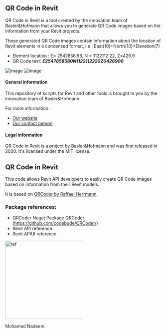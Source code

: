 ## QR Code in Revit
QR Code in Revit is a tool created by the innovation team of Basler&Hofmann that allows you to generate QR Code images based on the information from your Revit projects.

These generated QR Code images contain information about the location of Revit elements in a condensed format,  i.e : East(10)+North(10)+Elevation(7) 

- Element location : E= 2547858.58, N = 1122112.22, Z=426.9
- QR Code text: ***E2547858580N1122112220Z0426900***

![image](https://user-images.githubusercontent.com/73463175/99229059-c7ef1900-27ed-11eb-8844-549399e87d52.png)
![image](https://user-images.githubusercontent.com/73463175/99231070-654b4c80-27f0-11eb-994b-b6e30df21852.png)

#### General information
This repository of scripts for Revit and other tools is brought to you by the innovation team of Basler&Hofmann.

For more information :
- [Our website](https://www.baslerhofmann.ch/)
- [Our contact person](https://www.baslerhofmann.ch/en/metanavigation/contacts/en-ansprechpartner-detailseite/contact/5902.html)

#### Legal information
QR Code in Revit is a project by Basler&Hofmann and was first released in 2020. It's licensed under the MIT license.



## QR Code in Revit
This code allows Revit API developers to easily create QR Code images based on information from their Revit models.

It is based on [QRCoder by Raffael Herrmann](https://github.com/codebude/QRCoder).

### Package references:
- QRCoder Nuget Package QRCoder (https://github.com/codebude/QRCoder/)
- Revit API reference
- Revit APIUI reference

<img width="250" alt="ref" src="https://user-images.githubusercontent.com/73463175/97309673-a04a0800-1862-11eb-910e-db0715684324.PNG"> 


Mohamed Nadeem.
